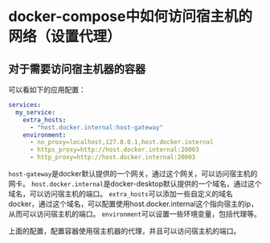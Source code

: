 # docker-compose中如何访问宿主机的网络（设置代理）

## 对于需要访问宿主机器的容器
可以看如下的应用配置：
```yaml
services:
  my_service:
    extra_hosts:
      - "host.docker.internal:host-gateway"
    environment:
      - no_proxy=localhost,127.0.0.1,host.docker.internal
      - https_proxy=http://host.docker.internal:20003
      - http_proxy=http://host.docker.internal:20003
```
`host-gateway`是docker默认提供的一个网关，通过这个网关，可以访问宿主机的网卡。
`host.docker.internal`是docker-desktop默认提供的一个域名，通过这个域名，可以访问宿主机的端口。
`extra_hosts`可以添加一些自定义的域名docker，通过这个域名，可以配置使用host.docker.internal这个指向宿主的ip，从而可以访问宿主机的端口。
`environment`可以设置一些环境变量，包括代理等。

上面的配置，配置容器使用宿主机器的代理，并且可以访问宿主机的端口。

